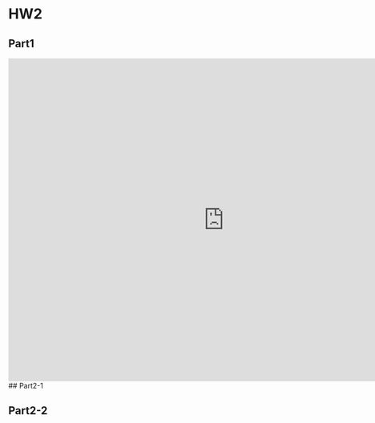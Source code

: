 # HW2
## Part1
<iframe src="https://data.oecd.org/chart/6OaC" width="860" height="645" style="border: 0" mozallowfullscreen="true" webkitallowfullscreen="true" allowfullscreen="true">OECD Chart: General government debt, Total, % of GDP, Annual, 2021</iframe>
## Part2-1

## Part2-2
